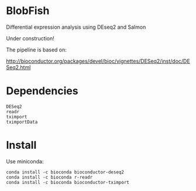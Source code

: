 # BlobFish
Differential expression analysis using DEseq2 and Salmon

Under construction!

The pipeline  is based on:

http://bioconductor.org/packages/devel/bioc/vignettes/DESeq2/inst/doc/DESeq2.html

# Dependencies

	DESeq2
	readr
	tximport
	tximportData

# Install

Use miniconda:

	conda install -c bioconda bioconductor-deseq2	
	conda install -c bioconda r-readr
	conda install -c bioconda bioconductor-tximport 

